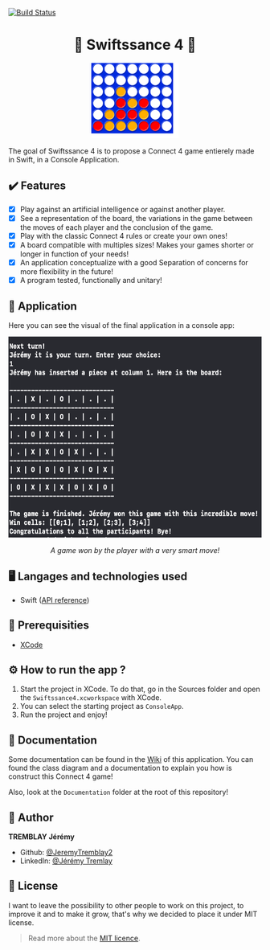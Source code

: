 [![Build Status](https://codefirst.iut.uca.fr/api/badges/jeremy.tremblay/swiftssance4/status.svg)](https://codefirst.iut.uca.fr/jeremy.tremblay/swiftssance4)

<h1 align="center">🔵 Swiftssance 4 🔴</h1>

<p align="center">
    <img src="./Documentation/Images/connect4.svg" height="150"/>
</p>

The goal of Swiftssance 4 is to propose a Connect 4 game entierely made in Swift, in a Console Application.

## ✔️ Features

- [x] Play against an artificial intelligence or against another player.
- [x] See a representation of the board, the variations in the game between the moves of each player and the conclusion of the game.
- [x] Play with the classic Connect 4 rules or create your own ones!
- [x] A board compatible with multiples sizes! Makes your games shorter or longer in function of your needs!
- [x] An application conceptualize with a good Separation of concerns for more flexibility in the future!
- [x] A program tested, functionally and unitary!

## 📱 Application

Here you can see the visual of the final application in a console app: 
<p align="center">
    <img src="./Documentation/Images/game.png" height="400"/>
</p>
<p align="center" text>
    <i>
        A game won by the player with a very smart move!
    </i>
</p>

## 🖥️ Langages and technologies used

- Swift ([API reference](https://developer.apple.com/documentation/swift))

## 🧵 Prerequisities

- [XCode](https://developer.apple.com/xcode/)

## ⚙️ How to run the app ?

1. Start the project in XCode. To do that, go in the Sources folder and open the `Swiftssance4.xcworkspace` with XCode.
2. You can select the starting project as `ConsoleApp`.
3. Run the project and enjoy!

## 📌 Documentation

Some documentation can be found in the [Wiki](https://github.com/JeremyTremblay2/swiftssance4/wiki) of this application. You can found the class diagram and a documentation to explain you how is construct this Connect 4 game!

Also, look at the `Documentation` folder at the root of this repository!

## 👤 Author

**TREMBLAY Jérémy**

* Github: [@JeremyTremblay2](https://github.com/JeremyTremblay2)
* LinkedIn: [@Jérémy Tremlay](https://fr.linkedin.com/in/j%C3%A9r%C3%A9my-tremblay2)

## 📝 License

I want to leave the possibility to other people to work on this project, to improve it and to make it grow, that's why we decided to place it under MIT license.

> Read more about the [MIT licence](https://opensource.org/licenses/MIT).
